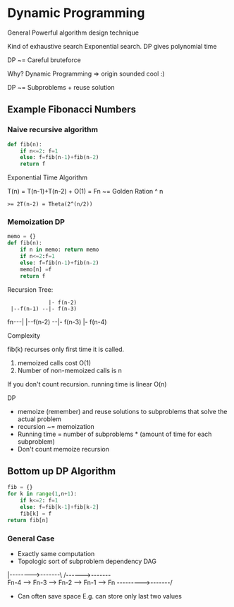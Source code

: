 # Dynamic Programming
General Powerful algorithm design technique

Kind of exhaustive search Exponential search. DP gives polynomial time 

DP ~= Careful bruteforce

Why? Dynamic Programming => origin sounded cool :)

DP ~= Subproblems + reuse solution

## Example Fibonacci Numbers

### Naive recursive algorithm

```python
def fib(n):
	if n<=2: f=1
	else: f=fib(n-1)+fib(n-2)
	return f
```

Exponential Time Algorithm

T(n) = T(n-1)+T(n-2) + O(1)
     = Fn ~= Golden Ration ^ n

    >= 2T(n-2) = Theta(2^(n/2))

### Memoization DP
```python
memo = {}
def fib(n):
	if n in memo: return memo
	if n<=2:f=1
	else: f=fib(n-1)+fib(n-2)
	memo[n] =f
	return f
```

Recursion Tree:

                 |- f(n-2)
     |--f(n-1) --|- f(n-3)
fn---|
     |--f(n-2) --|- f(n-3)
	          |- f(n-4)

Complexity

fib(k) recurses only first time it is called.
1. memoized calls cost O(1)
2. Number of non-memoized calls is n

If you don't count recursion. running time is linear O(n)

DP

- memoize (remember) and reuse solutions to subproblems that solve the actual problem
- recursion ~= memoization
- Running time = number of subproblems * (amount of time for each subproblem)
- Don't count memoize recursion

## Bottom up DP Algorithm

```python
fib = {}
for k in range(1,n+1):
    if k<=2: f=1
    else: f=fib[k-1]+fib[k-2]
    fib[k] = f
return fib[n]
```

### General Case

- Exactly same computation
- Topologic sort of subproblem dependency DAG

 |-------->-------\ /------>-------\
Fn-4 --> Fn-3 --> Fn-2 --> Fn-1 --> Fn
          \--------->-------/

- Can often save space
E.g. can store only last two values